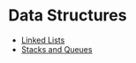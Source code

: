 # Data Structures
- [Linked Lists](./01.LinkedList/README.md)
- [Stacks and Queues](./02.StacksQueues/README.md)